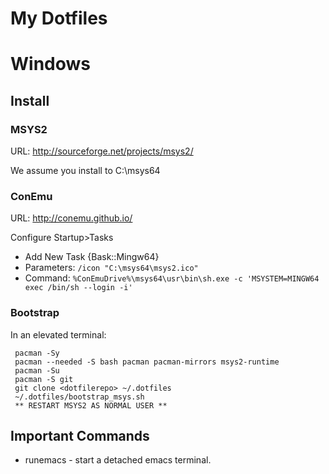 # My Dotfiles

# Windows
## Install
### MSYS2
URL: http://sourceforge.net/projects/msys2/

We assume you install to C:\msys64

### ConEmu
URL: http://conemu.github.io/

Configure Startup>Tasks

- Add New Task {Bask::Mingw64}
- Parameters: `/icon "C:\msys64\msys2.ico"`
- Command: `%ConEmuDrive%\msys64\usr\bin\sh.exe -c 'MSYSTEM=MINGW64 exec /bin/sh --login -i'`

### Bootstrap
In an elevated terminal:

     pacman -Sy
     pacman --needed -S bash pacman pacman-mirrors msys2-runtime
     pacman -Su
     pacman -S git
     git clone <dotfilerepo> ~/.dotfiles
     ~/.dotfiles/bootstrap_msys.sh
     ** RESTART MSYS2 AS NORMAL USER **

## Important Commands
* runemacs - start a detached emacs terminal.
